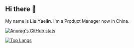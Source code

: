## Hi there 👋

My name is L**iu** Y**u**el**in**<!-- the bold part is the origin of my ID -->. I'm a Product Manager now in China.

[![Anurag's GitHub stats](https://github-readme-stats.vercel.app/api?username=lylares&count_private=true&show_icons=true&theme=radical)](https://github.com/lylares)

[![Top Langs](https://github-readme-stats.vercel.app/api/top-langs/?username=lylares&layout=compact)](https://github.com/lylares)


